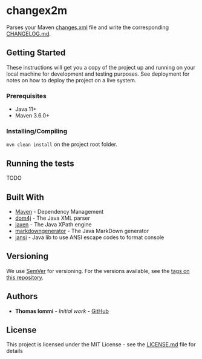 # changex2m

Parses your Maven [changes.xml](https://maven.apache.org/plugins/maven-changes-plugin/changes.html) file and write the corresponding [CHANGELOG.md](https://keepachangelog.com/en/0.3.0/).

## Getting Started

These instructions will get you a copy of the project up and running on your local machine for development and testing purposes. See deployment for notes on how to deploy the project on a live system.

### Prerequisites

* Java 11+
* Maven 3.6.0+

### Installing/Compiling

`mvn clean install` on the project root folder.

## Running the tests

TODO

## Built With

* [Maven](https://maven.apache.org/) - Dependency Management
* [dom4j](https://dom4j.github.io) - The Java XML parser
* [jaxen](http://www.cafeconleche.org/jaxen/) - The Java XPath engine
* [markdowngenerator](https://github.com/Steppschuh/Java-Markdown-Generator) - The Java MarkDown generator
* [jansi](https://github.com/fusesource/jansi) - Java lib to use ANSI escape codes to format console

## Versioning

We use [SemVer](http://semver.org/) for versioning. For the versions available, see the [tags on this repository](https://github.com/ThomasIommi/changex2m/tags). 

## Authors

* **Thomas Iommi** - *Initial work* - [GitHub](https://github.com/ThomasIommi)

## License

This project is licensed under the MIT License - see the [LICENSE.md](LICENSE.md) file for details


